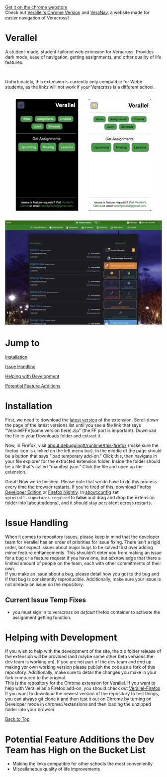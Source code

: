 <a href='https://chrome.google.com/webstore/detail/verallel/gndjmpiohedkdigkpibefbaoboajlnah'>Get it on the chrome webstore</a><br>
Check out <a href="https://github.com/Webb-School-Computer-Science-Club/Verallel">Verallel's Chrome Version</a> and <a href = 'https://2023popn.github.io/VeraNav/'>VeraNav</a>, a website made for easier navigation of Veracross!

# Verallel
A student-made, student-tailored web extension for Veracross. Provides dark mode, ease of navigation, getting assignments, and other quality of life features.

<br>

Unfortunately, this extension is currently only compatible for Webb students, as the links will not work if your Veracross is a different school. 

<br>

<div style="display:flex; flex-direction:row; justify-content:space-evenly"> 
  <img src="verallel-dark-mode.jpg" style="width:40%">
  <img src="verallel-light-mode.jpg" style="width:40%">
</div>

<br>

![](veracross-dark-mode.jpg)

# Jump to
[Installation](#installation)

[Issue Handling](#issue-handling)

[Helping with Development](#helping-with-development)

[Potential Feature Additions](#potential-feature-addons-the-dev-team-has-high-on-the-bucket-list)

# Installation
First, we need to download the [latest version](https://github.com/Webb-School-Computer-Science-Club/Verallel/releases/) of the extension. Scroll down the page of the latest versions list until you see a file link that says "VerallelFFV(some version here).zip" (the FF part is important). Download the file to your Downloads folder and extract it.

Now, in Firefox, visit [about:debugging#/runtime/this-firefox](about:debugging#/runtime/this-firefox) (make sure the firefox icon is clicked on the left menu bar). In the middle of the page should be a button that says "load temporary add-on." Click this, then navigate in your file explorer for the extracted extension folder. Inside the folder should be a file that's called "manifest.json." Click the file and open up the extension.

Great! Now we're finished. Please note that we do have to do this process every time the browser restarts. If you're tired of this, download [Firefox Developer Edition](https://www.mozilla.org/en-US/firefox/developer/) or [Firefox Nightly](https://www.mozilla.org/en-US/firefox/nightly). In [about:config](about:config) set `xpinstall.signatures.required` to **false** and drag and drop the extension folder into [about:addons], and it should stay persistent across restarts.

# Issue Handling
When it comes to repository issues, please keep in mind that the developer team for Verallel has an order of priorities for issue fixing. There isn't a rigid order, but expect issues about major bugs to be solved first over adding minor feature enhancements. This shouldn't deter you from making an issue for a bug or a feature request if you have one, but acknowledge that there a limited amount of people on the team, each with other commitments of their own. <br> If you make an issue about a bug, please detail how you got to the bug and if that bug is consistently reproducible. Additionally, make sure your issue is not already an issue on the repository. 

## Current Issue Temp Fixes
- you must sign in to veracross on *default* firefox container to activate the assignment getting function.

# Helping with Development
If you wish to help with the development of the site, the zip folder release of the extension will be provided (and maybe some other beta versions the dev team is working on). If you are not part of the dev team and end up making yor own working version please publish the code as a fork of this repository. Additionally, make sure to detail the changes you make in your fork compared to the original.<br>
This is the repository for the Chrome extension for Verallel. If you want to help with Verallel as a Firefox add-on, you should check out <a href="https://github.com/Webb-School-Computer-Science-Club/Verallel-Firefox">Verallel-Firefox</a><br>
If you want to download the newest version of the repository to test things, you can always git clone it and then test it out on Chrome by turning on Developer mode in chrome://extensions and then loading the unzipped folder into your browser. 

[Back to Top](#verallel)

# Potential Feature Additions the Dev Team has High on the Bucket List
  - Making the links compatible for other schools the most conveniently
  - Miscellaneous quality of life improvements
